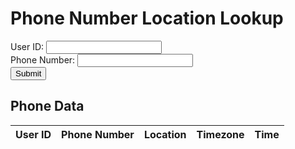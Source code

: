 <html lang="en">
  <head>
    <meta charset="UTF-8">
    <meta name="viewport" content="width=device-width, initial-scale=1.0">
    <title>Phone Number Location Lookup</title>
  </head>
  <body>
    <h1>Phone Number Location Lookup</h1>
    <form id="phone-form">
      <label for="user_id">User ID:</label>
      <input type="text" id="user_id" name="user_id" required><br>
      <label for="phone_number">Phone Number:</label>
      <input type="text" id="phone_number" name="phone_number" required><br>
      <button type="submit" id="submit-btn">Submit</button>
    </form>
    <div id="result"></div>
    <h2>Phone Data</h2>
    <table id="phone-table">
      <thead>
        <tr>
          <th>User ID</th>
          <th>Phone Number</th>
          <th>Location</th>
          <th>Timezone</th>
          <th>Time</th>
        </tr>
      </thead>
      <tbody>
      </tbody>
    </table>
    <script>
      const form = document.getElementById('phone-form');
      const result = document.getElementById('result');
      const submitBtn = document.getElementById('submit-btn');
      const phoneTable = document.getElementById('phone-table');
      // Helper function to clear the table body
      function clearTable() {
        const tableBody = phoneTable.querySelector('tbody');
        tableBody.innerHTML = '';
      }
      // Helper function to add a row to the table
      function addRowToTable(rowData) {
        const tableBody = phoneTable.querySelector('tbody');
        const tableRow = document.createElement('tr');
        for (const cellData of rowData) {
          const cell = document.createElement('td');
          cell.textContent = cellData;
          tableRow.appendChild(cell);
        }
        tableBody.appendChild(tableRow);
      }
      form.addEventListener('submit', async (event) => {
        event.preventDefault();
        const formData = new FormData(event.target);
        try {
          const response = await fetch('/submit', {
            method: 'POST',
            body: formData
          });
          if (!response.ok) {
            throw new Error('Network response was not ok');
          }
          const data = await response.text();
          result.innerText = data;
          clearTable();
          // Fetch the updated data from the API and repopulate the table
          fetch('https://jasj-inventory.duckdns.org/api/phone')
            .then(response => response.json())
            .then(data => {
              for (const row of data) {
                addRowToTable(row);
              }
            });
        } catch (error) {
          console.error('Error:', error);
          result.innerText = 'An error occurred. Please try again later.';
        }
      });
      // Fetch the initial data from the API and populate the table
      fetch('https://jasj-inventory.duckdns.org/api/phone')
        .then(response => response.json())
        .then(data => {
          for (const row of data) {
            addRowToTable(row);
          }
        });
    </script>
  </body>
</html>